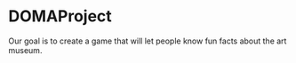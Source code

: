 # DOMAProject
Our goal is to create a game that will let people know fun facts about the art museum.
